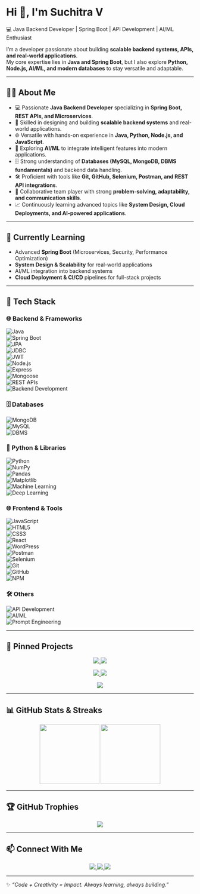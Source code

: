 # Hi 👋, I'm Suchitra V

💻 Java Backend Developer | Spring Boot | API Development | AI/ML Enthusiast  

I’m a developer passionate about building **scalable backend systems, APIs, and real-world applications**.  
My core expertise lies in **Java and Spring Boot**, but I also explore **Python, Node.js, AI/ML, and modern databases** to stay versatile and adaptable.

---

## 👩‍💻 About Me

- 💻 Passionate **Java Backend Developer** specializing in **Spring Boot, REST APIs, and Microservices**.  
- 🚀 Skilled in designing and building **scalable backend systems** and real-world applications.  
- 🌐 Versatile with hands-on experience in **Java, Python, Node.js, and JavaScript**.  
- 🧠 Exploring **AI/ML** to integrate intelligent features into modern applications.  
- 🗄️ Strong understanding of **Databases (MySQL, MongoDB, DBMS fundamentals)** and backend data handling.  
- 🛠️ Proficient with tools like **Git, GitHub, Selenium, Postman, and REST API integrations**.  
- 🤝 Collaborative team player with strong **problem-solving, adaptability, and communication skills**.  
- 📈 Continuously learning advanced topics like **System Design, Cloud Deployments, and AI-powered applications**.

---

## 🌱 Currently Learning

- Advanced **Spring Boot** (Microservices, Security, Performance Optimization)  
- **System Design & Scalability** for real-world applications  
- AI/ML integration into backend systems  
- **Cloud Deployment & CI/CD** pipelines for full-stack projects

---

## 🚀 Tech Stack

### 🌐 Backend & Frameworks
![Java](https://img.shields.io/badge/Java-ED8B00?style=for-the-badge&logo=openjdk&logoColor=white)  
![Spring Boot](https://img.shields.io/badge/SpringBoot-6DB33F?style=for-the-badge&logo=springboot&logoColor=white)  
![JPA](https://img.shields.io/badge/JPA-59666C?style=for-the-badge&logo=hibernate&logoColor=white)  
![JDBC](https://img.shields.io/badge/JDBC-007396?style=for-the-badge&logo=java&logoColor=white)  
![JWT](https://img.shields.io/badge/JWT-000000?style=for-the-badge&logo=JSON%20web%20tokens)  
![Node.js](https://img.shields.io/badge/Node.js-43853D?style=for-the-badge&logo=node.js&logoColor=white)  
![Express](https://img.shields.io/badge/Express.js-000000?style=for-the-badge&logo=express&logoColor=white)  
![Mongoose](https://img.shields.io/badge/Mongoose-880000?style=for-the-badge&logo=mongoose&logoColor=white)  
![REST APIs](https://img.shields.io/badge/REST-02569B?style=for-the-badge&logo=postman&logoColor=white)  
![Backend Development](https://img.shields.io/badge/Backend-8A2BE2?style=for-the-badge)

### 🗄️ Databases
![MongoDB](https://img.shields.io/badge/MongoDB-4EA94B?style=for-the-badge&logo=mongodb&logoColor=white)  
![MySQL](https://img.shields.io/badge/MySQL-005C84?style=for-the-badge&logo=mysql&logoColor=white)  
![DBMS](https://img.shields.io/badge/DBMS-F9A825?style=for-the-badge)

### 🐍 Python & Libraries
![Python](https://img.shields.io/badge/Python-3776AB?style=for-the-badge&logo=python&logoColor=white)  
![NumPy](https://img.shields.io/badge/Numpy-013243?style=for-the-badge&logo=numpy&logoColor=white)  
![Pandas](https://img.shields.io/badge/Pandas-150458?style=for-the-badge&logo=pandas&logoColor=white)  
![Matplotlib](https://img.shields.io/badge/Matplotlib-11557c?style=for-the-badge&logo=plotly&logoColor=white)  
![Machine Learning](https://img.shields.io/badge/ML-102230?style=for-the-badge&logo=tensorflow&logoColor=orange)  
![Deep Learning](https://img.shields.io/badge/DL-FF6F00?style=for-the-badge&logo=keras&logoColor=white)

### 🌐 Frontend & Tools
![JavaScript](https://img.shields.io/badge/JavaScript-323330?style=for-the-badge&logo=javascript&logoColor=f7df1e)  
![HTML5](https://img.shields.io/badge/HTML5-E34F26?style=for-the-badge&logo=html5&logoColor=white)  
![CSS3](https://img.shields.io/badge/CSS3-1572B6?style=for-the-badge&logo=css3&logoColor=white)  
![React](https://img.shields.io/badge/React-61DAFB?style=for-the-badge&logo=react&logoColor=black)  
![WordPress](https://img.shields.io/badge/WordPress-21759B?style=for-the-badge&logo=wordpress&logoColor=white)  
![Postman](https://img.shields.io/badge/Postman-FF6C37?style=for-the-badge&logo=postman&logoColor=white)  
![Selenium](https://img.shields.io/badge/Selenium-43B02A?style=for-the-badge&logo=selenium&logoColor=white)  
![Git](https://img.shields.io/badge/Git-F05032?style=for-the-badge&logo=git&logoColor=white)  
![GitHub](https://img.shields.io/badge/GitHub-181717?style=for-the-badge&logo=github&logoColor=white)  
![NPM](https://img.shields.io/badge/NPM-CB3837?style=for-the-badge&logo=npm&logoColor=white)

### 🛠️ Others
![API Development](https://img.shields.io/badge/API-007ACC?style=for-the-badge)  
![AI/ML](https://img.shields.io/badge/AI%2FML-FF6F00?style=for-the-badge)  
![Prompt Engineering](https://img.shields.io/badge/Prompt_Engineering-6A1B9A?style=for-the-badge)

---

## 📌 Pinned Projects
<p align="center">
  <a href="https://github.com/Suchitra-V31/Web-development-projects">
    <img src="https://github-readme-stats.vercel.app/api/pin/?username=Suchitra-V31&repo=Web-development-projects&theme=tokyonight" />
  </a>
  <a href="https://github.com/Suchitra-V31/Java-Programming">
    <img src="https://github-readme-stats.vercel.app/api/pin/?username=Suchitra-V31&repo=Java-Programming&theme=tokyonight" />
  </a>
</p>
<p align="center">
  <a href="https://github.com/Suchitra-V31/LeetCode-Problems">
    <img src="https://github-readme-stats.vercel.app/api/pin/?username=Suchitra-V31&repo=LeetCode-Problems&theme=tokyonight" />
  </a>
  <a href="https://github.com/Suchitra-V31/Springboot-Projects">
    <img src="https://github-readme-stats.vercel.app/api/pin/?username=Suchitra-V31&repo=Springboot-Projects&theme=tokyonight" />
  </a>
</p>
<p align="center">
  <a href="https://github.com/Suchitra-V31/Machine-learning-projects">
    <img src="https://github-readme-stats.vercel.app/api/pin/?username=Suchitra-V31&repo=Machine-learning-projects&theme=tokyonight" />
  </a>
</p>

---

## 📊 GitHub Stats & Streaks
<p align="center">
  <img src="https://github-readme-stats.vercel.app/api?username=Suchitra-V31&show_icons=true&theme=tokyonight" height="160px"/>
  <img src="https://github-readme-streak-stats.herokuapp.com/?user=Suchitra-V31&theme=tokyonight" height="160px"/>
</p>

---

## 🏆 GitHub Trophies
<p align="center">
  <img src="https://github-profile-trophy.vercel.app/?username=Suchitra-V31&theme=tokyonight&no-frame=true&row=1&column=6" />
</p>

---

## 📫 Connect With Me
<p align="center">
  <a href="https://www.linkedin.com/in/suchitra-v-8036781ab" target="_blank">
    <img src="https://img.shields.io/badge/LinkedIn-0A66C2?style=for-the-badge&logo=linkedin&logoColor=white"/>
  </a>
  <a href="mailto:suchitravelusamy@gmail.com" target="_blank">
    <img src="https://img.shields.io/badge/Email-D14836?style=for-the-badge&logo=gmail&logoColor=white"/>
  </a>
  <a href="https://github.com/Suchitra-V31" target="_blank">
    <img src="https://img.shields.io/badge/GitHub-181717?style=for-the-badge&logo=github&logoColor=white"/>
  </a>
</p>

---

✨ *“Code + Creativity = Impact. Always learning, always building.”*  

